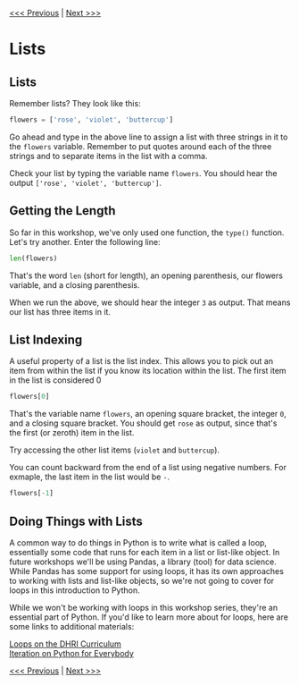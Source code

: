 [<<< Previous](variables.md) | [Next >>>](conditionals.md)

# Lists

## Lists

Remember lists? They look like this:

```python
flowers = ['rose', 'violet', 'buttercup']
```

Go ahead and type in the above line to assign a list with three strings in it to the `flowers` variable. Remember to put quotes around each of the three strings and to separate items in the list with a comma.

Check your list by typing the variable name `flowers`. You should hear the output `['rose', 'violet', 'buttercup']`.

## Getting the Length

So far in this workshop, we've only used one function, the `type()` function. Let's try another. Enter the following line:

```python
len(flowers)
```

That's the word `len` (short for length), an opening parenthesis, our flowers variable, and a closing parenthesis.

When we run the above, we should hear the integer `3` as output. That means our list has three items in it. 

## List Indexing 

A useful property of a list is the list index. This allows you to pick out an item from within the list if you know its location within the list. The first item in the list is considered 0

```python
flowers[0]
```

That's the variable name `flowers`, an opening square bracket, the integer `0`, and a closing square bracket. You should get `rose` as output, since that's the first (or zeroth) item in the list.

Try accessing the other list items (`violet` and `buttercup`).

You can count backward from the end of a list using negative numbers. For exmaple, the last item in the list would be `-`.

```python
flowers[-1]
```

## Doing Things with Lists

A common way to do things in Python is to write what is called a loop, essentially some code that runs for each item in a list or list-like object. In future workshops we'll be using Pandas, a library (tool) for data science. While Pandas has some support for using loops, it has its own approaches to working with lists and list-like objects, so we're not going to cover for loops in this introduction to Python. 

While we won't be working with loops in this workshop series, they're an essential part of Python. If you'd like to learn more about for loops, here are some links to additional materials:

[Loops on the DHRI Curriculum](https://github.com/DHRI-Curriculum/python/blob/v2.0/sections/08-loops.md)  
[Iteration on Python for Everybody](https://www.py4e.com/html3/05-iterations)  


[<<< Previous](variables.md) | [Next >>>](conditionals.md)

